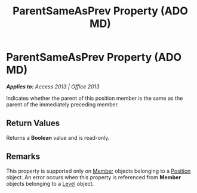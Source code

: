 ﻿---
title: ParentSameAsPrev Property (ADO MD)
TOCTitle: ParentSameAsPrev Property (ADO MD)
ms:assetid: 0f53a064-f63f-172e-d17f-1a3335c47ab5
ms:mtpsurl: https://msdn.microsoft.com/en-us/library/JJ248863(v=office.15)
ms:contentKeyID: 48543263
ms.date: 09/18/2015
mtps_version: v=office.15
---

# ParentSameAsPrev Property (ADO MD)


_**Applies to:** Access 2013 | Office 2013_

Indicates whether the parent of this position member is the same as the parent of the immediately preceding member.

## Return Values

Returns a **Boolean** value and is read-only.

## Remarks

This property is supported only on [Member](member-object-ado-md.md) objects belonging to a [Position](position-object-ado-md.md) object. An error occurs when this property is referenced from **Member** objects belonging to a [Level](level-object-ado-md.md) object.

